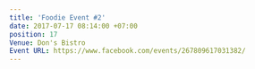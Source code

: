 ```yaml
---
title: 'Foodie Event #2'
date: 2017-07-17 08:14:00 +07:00
position: 17
Venue: Don's Bistro
Event URL: https://www.facebook.com/events/267809617031382/
---
```


